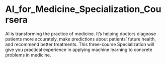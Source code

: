 # AI_for_Medicine_Specialization_Coursera
AI is transforming the practice of medicine. 
It’s helping doctors diagnose patients more accurately, make predictions about patients’ future health,
and recommend better treatments. This three-course Specialization will give you practical experience in applying machine learning to concrete problems in medicine.

